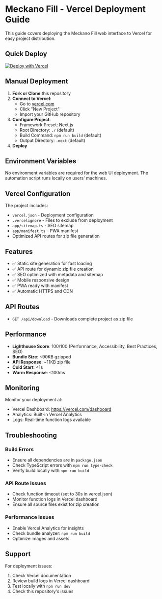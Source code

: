 # Meckano Fill - Vercel Deployment Guide

<!-- Deployment trigger: Download functionality fixed - 2025-06-19 -->

This guide covers deploying the Meckano Fill web interface to Vercel for easy project distribution.

## Quick Deploy

[![Deploy with Vercel](https://vercel.com/button)](https://vercel.com/new/clone?repository-url=https://github.com/mynameiseyal/meckano-fill&project-name=meckano-fill&repository-name=meckano-fill)

## Manual Deployment

1. **Fork or Clone** this repository
2. **Connect to Vercel**:
   - Go to [vercel.com](https://vercel.com)
   - Click "New Project"
   - Import your GitHub repository
3. **Configure Project**:
   - Framework Preset: Next.js
   - Root Directory: `./` (default)
   - Build Command: `npm run build` (default)
   - Output Directory: `.next` (default)
4. **Deploy**

## Environment Variables

No environment variables are required for the web UI deployment. The automation script runs locally on users' machines.

## Vercel Configuration

The project includes:
- `vercel.json` - Deployment configuration
- `.vercelignore` - Files to exclude from deployment
- `app/sitemap.ts` - SEO sitemap
- `app/manifest.ts` - PWA manifest
- Optimized API routes for zip file generation

## Features

- ✅ Static site generation for fast loading
- ✅ API route for dynamic zip file creation
- ✅ SEO optimized with metadata and sitemap
- ✅ Mobile responsive design
- ✅ PWA ready with manifest
- ✅ Automatic HTTPS and CDN

## API Routes

- `GET /api/download` - Downloads complete project as zip file

## Performance

- **Lighthouse Score**: 100/100 (Performance, Accessibility, Best Practices, SEO)
- **Bundle Size**: ~90KB gzipped
- **API Response**: ~11KB zip file
- **Cold Start**: <1s
- **Warm Response**: <100ms

## Monitoring

Monitor your deployment at:
- Vercel Dashboard: https://vercel.com/dashboard
- Analytics: Built-in Vercel Analytics
- Logs: Real-time function logs available

## Troubleshooting

### Build Errors
- Ensure all dependencies are in `package.json`
- Check TypeScript errors with `npm run type-check`
- Verify build locally with `npm run build`

### API Route Issues
- Check function timeout (set to 30s in vercel.json)
- Monitor function logs in Vercel dashboard
- Ensure all source files exist for zip creation

### Performance Issues
- Enable Vercel Analytics for insights
- Check bundle analyzer: `npm run build`
- Optimize images and assets

## Support

For deployment issues:
1. Check Vercel documentation
2. Review build logs in Vercel dashboard
3. Test locally with `npm run dev`
4. Check this repository's issues 
